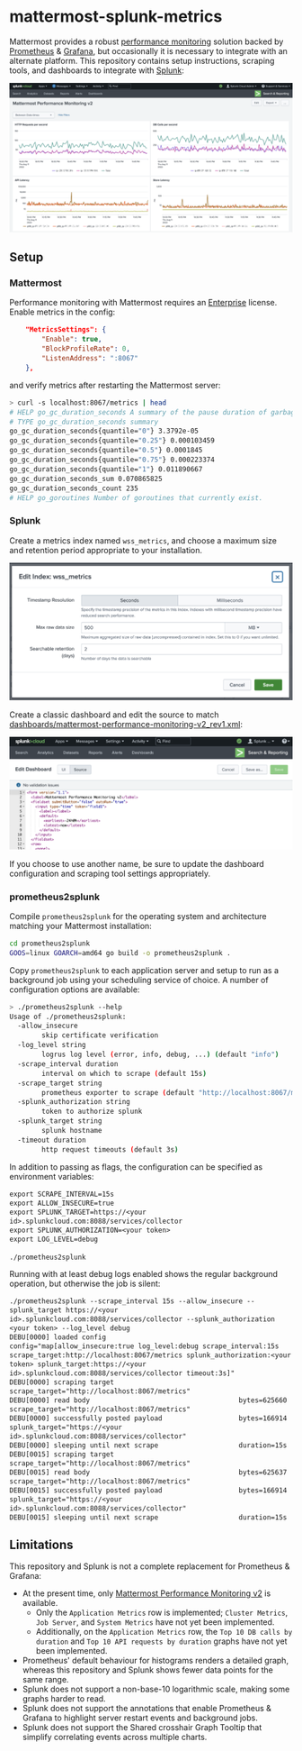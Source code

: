 # mattermost-splunk-metrics

Mattermost provides a robust [performance monitoring](https://docs.mattermost.com/scale/performance-monitoring.html) solution backed by [Prometheus](https://prometheus.io/) & [Grafana](https://grafana.com/), but occasionally it is necessary to integrate with an alternate platform. This repository contains setup instructions, scraping tools, and dashboards to integrate with [Splunk](https://www.splunk.com/):

![splunk\_performance\_monitoring](docs/splunk_performance_monitoring.png)

## Setup

### Mattermost
Performance monitoring with Mattermost requires an [Enterprise](https://mattermost.com/pricing/) license. Enable metrics in the config:
```json
    "MetricsSettings": {
        "Enable": true,
        "BlockProfileRate": 0,
        "ListenAddress": ":8067"
    },
```

and verify metrics after restarting the Mattermost server:
```sh
> curl -s localhost:8067/metrics | head
# HELP go_gc_duration_seconds A summary of the pause duration of garbage collection cycles.
# TYPE go_gc_duration_seconds summary
go_gc_duration_seconds{quantile="0"} 3.3792e-05
go_gc_duration_seconds{quantile="0.25"} 0.000103459
go_gc_duration_seconds{quantile="0.5"} 0.0001845
go_gc_duration_seconds{quantile="0.75"} 0.000223374
go_gc_duration_seconds{quantile="1"} 0.011890667
go_gc_duration_seconds_sum 0.070865825
go_gc_duration_seconds_count 235
# HELP go_goroutines Number of goroutines that currently exist.
```

### Splunk

Create a metrics index named `wss_metrics`, and choose a maximum size and retention period appropriate to your installation.

![wss\_metrics](docs/wss_metrics.png)

Create a classic dashboard and edit the source to match [dashboards/mattermost-performance-monitoring-v2\_rev1.xml](dashboards/mattermost-performance-monitoring-v2_rev1.xml):

![classic\_dashboard](docs/classic_dashboard.png)

If you choose to use another name, be sure to update the dashboard configuration and scraping tool settings appropriately.

### prometheus2splunk

Compile `prometheus2splunk` for the operating system and architecture matching your Mattermost installation:
```sh
cd prometheus2splunk
GOOS=linux GOARCH=amd64 go build -o prometheus2splunk .
```

Copy `prometheus2splunk` to each application server and setup to run as a background job using your scheduling service of choice. A number of configuration options are available:
``` sh
> ./prometheus2splunk --help
Usage of ./prometheus2splunk:
  -allow_insecure
        skip certificate verification
  -log_level string
        logrus log level (error, info, debug, ...) (default "info")
  -scrape_interval duration
        interval on which to scrape (default 15s)
  -scrape_target string
        prometheus exporter to scrape (default "http://localhost:8067/metrics")
  -splunk_authorization string
        token to authorize splunk
  -splunk_target string
        splunk hostname
  -timeout duration
        http request timeouts (default 3s)
```

In addition to passing as flags, the configuration can be specified as environment variables:
```
export SCRAPE_INTERVAL=15s
export ALLOW_INSECURE=true
export SPLUNK_TARGET=https://<your id>.splunkcloud.com:8088/services/collector
export SPLUNK_AUTHORIZATION=<your token>
export LOG_LEVEL=debug

./prometheus2splunk 
```

Running with at least debug logs enabled shows the regular background operation, but otherwise the job is silent:
```
./prometheus2splunk --scrape_interval 15s --allow_insecure --splunk_target https://<your id>.splunkcloud.com:8088/services/collector --splunk_authorization <your token> --log_level debug
DEBU[0000] loaded config                                 config="map[allow_insecure:true log_level:debug scrape_interval:15s scrape_target:http://localhost:8067/metrics splunk_authorization:<your token> splunk_target:https://<your id>.splunkcloud.com:8088/services/collector timeout:3s]"
DEBU[0000] scraping target                               scrape_target="http://localhost:8067/metrics"
DEBU[0000] read body                                     bytes=625660 scrape_target="http://localhost:8067/metrics"
DEBU[0000] successfully posted payload                   bytes=166914 splunk_target="https://<your id>.splunkcloud.com:8088/services/collector"
DEBU[0000] sleeping until next scrape                    duration=15s
DEBU[0015] scraping target                               scrape_target="http://localhost:8067/metrics"
DEBU[0015] read body                                     bytes=625637 scrape_target="http://localhost:8067/metrics"
DEBU[0015] successfully posted payload                   bytes=166914 splunk_target="https://<your id>.splunkcloud.com:8088/services/collector"
DEBU[0015] sleeping until next scrape                    duration=15s
```

## Limitations

This repository and Splunk is not a complete replacement for Prometheus & Grafana:
* At the present time, only [Mattermost Performance Monitoring v2](https://grafana.com/grafana/dashboards/15582-mattermost-performance-monitoring-v2/) is available.
    - Only the `Application Metrics` row is implemented; `Cluster Metrics`, `Job Server`, and `System Metrics` have not yet been implemented.
    - Additionally, on the `Application Metrics` row, the `Top 10 DB calls by duration` and `Top 10 API requests by duration` graphs have not yet been implemented.
* Prometheus' default behaviour for histograms renders a detailed graph, whereas this repository and Splunk shows fewer data points for the same range.
* Splunk does not support a non-base-10 logarithmic scale, making some graphs harder to read.
* Splunk does not support the annotations that enable Prometheus & Grafana to highlight server restart events and background jobs.
* Splunk does not support the Shared crosshair Graph Tooltip that simplify correlating events across multiple charts.

